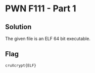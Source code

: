# PWN F111 - Part 1

## Solution

The given file is an ELF 64 bit executable.

## Flag

```
cruXcrypt{ELF}
```
